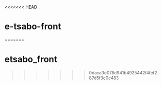 <<<<<<< HEAD
# e-tsabo-front
=======
# etsabo_front
>>>>>>> 0daca3e078d941b4925442f4fef287d5f3c0c483
